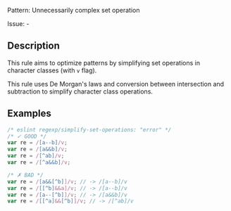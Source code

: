 Pattern: Unnecessarily complex set operation

Issue: -

## Description

This rule aims to optimize patterns by simplifying set operations in character classes (with `v` flag).

This rule uses De Morgan's laws and conversion between intersection and subtraction to simplify character class operations.

## Examples

```js
/* eslint regexp/simplify-set-operations: "error" */
/* ✓ GOOD */
var re = /[a--b]/v;
var re = /[a&&b]/v;
var re = /[^ab]/v;
var re = /[^a&&b]/v;

/* ✗ BAD */
var re = /[a&&[^b]]/v; // -> /[a--b]/v
var re = /[[^b]&&a]/v; // -> /[a--b]/v
var re = /[a--[^b]]/v; // -> /[a&&b]/v
var re = /[[^a]&&[^b]]/v; // -> /[^ab]/v
```
